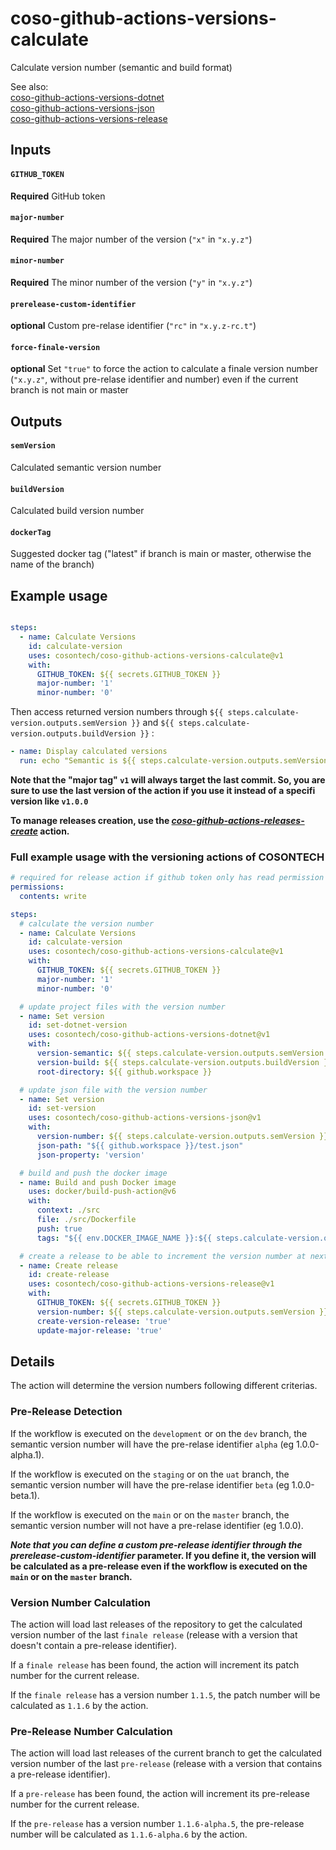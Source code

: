 # coso-github-actions-versions-calculate

Calculate version number (semantic and build format)

See also:  
[coso-github-actions-versions-dotnet](https://github.com/cosontech/coso-github-actions-versions-dotnet)  
[coso-github-actions-versions-json](https://github.com/cosontech/coso-github-actions-versions-json)  
[coso-github-actions-versions-release](https://github.com/cosontech/coso-github-actions-versions-release)  

## Inputs

#### `GITHUB_TOKEN`
**Required** GitHub token

#### `major-number`
**Required** The major number of the version (`"x"` in `"x.y.z"`)

#### `minor-number`
**Required** The minor number of the version (`"y"` in `"x.y.z"`)

#### `prerelease-custom-identifier`
**optional** Custom pre-relase identifier (`"rc"` in `"x.y.z-rc.t"`)

#### `force-finale-version`
**optional** Set `"true"` to force the action to calculate a finale version number (`"x.y.z"`, without pre-relase identifier and number) even if the current branch is not main or master

## Outputs

#### `semVersion`
Calculated semantic version number

#### `buildVersion`
Calculated build version number

#### `dockerTag`
Suggested docker tag ("latest" if branch is main or master, otherwise the name of the branch)

## Example usage

```yaml

steps:  
  - name: Calculate Versions
    id: calculate-version
    uses: cosontech/coso-github-actions-versions-calculate@v1
    with:
      GITHUB_TOKEN: ${{ secrets.GITHUB_TOKEN }}
      major-number: '1'
      minor-number: '0'
```

Then access returned version numbers through `${{ steps.calculate-version.outputs.semVersion }}` and `${{ steps.calculate-version.outputs.buildVersion }}` :  

```yaml
- name: Display calculated versions
  run: echo "Semantic is ${{ steps.calculate-version.outputs.semVersion }} and Build is ${{ steps.calculate-version.outputs.buildVersion }}"
```

**Note that the "major tag" `v1` will always target the last commit. So, you are sure to use the last version of the action if you use it instead of a specifi version like `v1.0.0`**  

**To manage releases creation, use the *[coso-github-actions-releases-create](https://github.com/cosontech/coso-github-actions-versions-release)* action.**


### Full example usage with the versioning actions of COSONTECH

```yaml
# required for release action if github token only has read permission
permissions:
  contents: write

steps:
  # calculate the version number
  - name: Calculate Versions
    id: calculate-version
    uses: cosontech/coso-github-actions-versions-calculate@v1
    with:
      GITHUB_TOKEN: ${{ secrets.GITHUB_TOKEN }}
      major-number: '1'
      minor-number: '0'

  # update project files with the version number
  - name: Set version
    id: set-dotnet-version
    uses: cosontech/coso-github-actions-versions-dotnet@v1
    with:
      version-semantic: ${{ steps.calculate-version.outputs.semVersion }}
      version-build: ${{ steps.calculate-version.outputs.buildVersion }}
      root-directory: ${{ github.workspace }}

  # update json file with the version number
  - name: Set version
    id: set-version
    uses: cosontech/coso-github-actions-versions-json@v1
    with:
      version-number: ${{ steps.calculate-version.outputs.semVersion }}
      json-path: "${{ github.workspace }}/test.json"
      json-property: 'version'

  # build and push the docker image
  - name: Build and push Docker image
    uses: docker/build-push-action@v6
    with:
      context: ./src
      file: ./src/Dockerfile
      push: true
      tags: "${{ env.DOCKER_IMAGE_NAME }}:${{ steps.calculate-version.outputs.dockerTag }}"

  # create a release to be able to increment the version number at next run
  - name: Create release
    id: create-release
    uses: cosontech/coso-github-actions-versions-release@v1
    with:
      GITHUB_TOKEN: ${{ secrets.GITHUB_TOKEN }}
      version-number: ${{ steps.calculate-version.outputs.semVersion }}
      create-version-release: 'true'
      update-major-release: 'true'
```

## Details

The action will determine the version numbers following different criterias.  

### Pre-Release Detection

If the workflow is executed on the `development` or on the `dev` branch, the semantic version number will have the pre-relase identifier `alpha` (eg 1.0.0-alpha.1).  

If the workflow is executed on the `staging` or on the `uat` branch, the semantic version number will have the pre-relase identifier `beta` (eg 1.0.0-beta.1).  

If the workflow is executed on the `main` or on the `master` branch, the semantic version number will not have a pre-relase identifier (eg 1.0.0).  

***Note that you can define a custom pre-release identifier through the prerelease-custom-identifier* parameter. If you define it, the version will be calculated as a pre-release even if the workflow is executed on the `main` or on the `master` branch.**  

### Version Number Calculation

The action will load last releases of the repository to get the calculated version number of the last `finale release` (release with a version that doesn't contain a pre-release identifier).  

If a `finale release` has been found, the action will increment its patch number for the current release.  

If the `finale release` has a version number `1.1.5`, the patch number will be calculated as `1.1.6` by the action.  

### Pre-Release Number Calculation

The action will load last releases of the current branch to get the calculated version number of the last `pre-release` (release with a version that contains a pre-release identifier).  

If a `pre-release` has been found, the action will increment its pre-release number for the current release.  

If the `pre-release` has a version number `1.1.6-alpha.5`, the pre-release number will be calculated as `1.1.6-alpha.6` by the action.